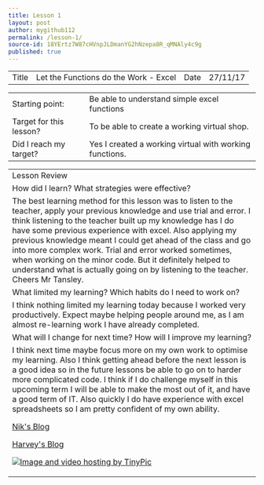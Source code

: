```yaml
---
title: Lesson 1
layout: post
author: mygithub112
permalink: /lesson-1/
source-id: 18YErtz7W87cHVnpJLDmanYG2hNzepa8R_qMNAly4c9g
published: true
---
```

<table>
  <tr>
    <td>Title</td>
    <td>Let the Functions do the Work - Excel</td>
    <td>Date</td>
    <td>27/11/17</td>
  </tr>
</table>


<table>
  <tr>
    <td>Starting point:</td>
    <td>Be able to understand simple excel functions</td>
  </tr>
  <tr>
    <td>Target for this lesson?</td>
    <td>To be able to create a working virtual shop. </td>
  </tr>
  <tr>
    <td>Did I reach my target? </td>
    <td> Yes I created a working virtual with working functions.</td>
  </tr>
</table>


<table>
  <tr>
    <td>Lesson Review</td>
  </tr>
  <tr>
    <td>How did I learn? What strategies were effective? </td>
  </tr>
  <tr>
    <td>The best learning method for this lesson was to listen to the teacher, apply your previous knowledge and use trial and error. I think listening to the teacher built up my knowledge has I do have some previous experience with excel. Also applying my previous knowledge meant I could get ahead of the class and go into more complex work. Trial and error worked sometimes, when working on the minor code. But it definitely helped to understand what is actually going on by listening to the teacher. Cheers Mr Tansley.</td>
  </tr>
  <tr>
    <td>What limited my learning? Which habits do I need to work on? </td>
  </tr>
  <tr>
    <td>I think nothing limited my learning today because I worked very productively. Expect maybe helping people around me, as I am almost re-learning work I have already completed.</td>
  </tr>
  <tr>
    <td>What will I change for next time? How will I improve my learning?</td>
  </tr>
  <tr>
    <td>I think next time maybe focus more on my own work to optimise my learning. Also I think getting ahead before the next lesson is a good idea so in the future lessons be able to go on to harder more complicated code. I think if I do challenge myself in this upcoming term I will be able to make the most out of it, and have a good term of IT. Also quickly I do have experience with excel spreadsheets so I am pretty confident of my own ability.

<body>
<p><a href="https://theipod3339.github.io/">Nik's Blog</a></p> 

<body>
<p><a href="https://itsharveyr.github.io/">Harvey's Blog</a></p>
 
<a href="http://tinypic.com?ref=3143rjc" target="_blank"><img src="http://i66.tinypic.com/3143rjc.png" border="0" alt="Image and video hosting by TinyPic"></a>
